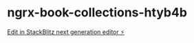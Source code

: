 # ngrx-book-collections-htyb4b

[Edit in StackBlitz next generation editor ⚡️](https://stackblitz.com/~/github.com/waspheld/ngrx-book-collections-htyb4b)